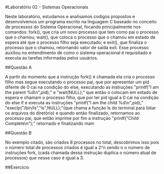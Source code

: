#Laboratório 02 - Sistemas Operacionais

Neste laboratório, estudamos e analisamos codigos propostos e desenvolvemos um programa escrito na linguagem C baseado no conceito de processos do Sistema Operacional, 
focando principalmente nos comandos: fork(), que cria um novo processo que tem como pai o processo que o chamou;
wait(), que coloca o processo que o chamou em estado de espera até que o processo filho seja executado; e
exit(), que finaliza o processo que o chamou, retornando valor de saída exit. Esse processo auxiliou no entendimento de como o sistema operacional é requisitado 
e executa as tarefas informadas pelos usuários.

##Questão A

A partir do momento que a instrução fork() é chamada ela cria o processo filho mas segue executando o processo  pai, que por apresentar um pid difente de 0 cai na
condição do else, executando as instruções "printf("I am the parent %d\n",pid);" e "wait(NULL);" que então o colocam em estado de espera e chamam o processo filho, que por ter pid igual a 0 cai na condição do else if e executa as instruções "printf("I am the child %d\n",pid);" "execlp("/bin/ls","ls",NULL);"(que chama a função ls do terminal para listar os arquivos do diretório) e quando então finalizado, retornamos ao processo pai, que então imprime por fim a instrução "printf("Child Complete\n");" retornado e finalizando main

##Questão B

No exemplo citado, são criados 8 processos no total, descobrimos isso pois o número total de processos criados é igual a 2^n sendo n o número de instruções fork, (cada chamada dessa instrução duplica o número atual de processos) que nesse caso é igual a 3.

##Exercício


